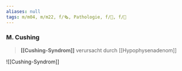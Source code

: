 ```yaml
---
aliases: null
tags: m/m04, m/m22, f/🗞️, Pathologie, f/🧠, f/🔪
---
```

### M. Cushing
> **[[Cushing-Syndrom]]** verursacht durch [[Hypophysenadenom]]

![[Cushing-Syndrom]]